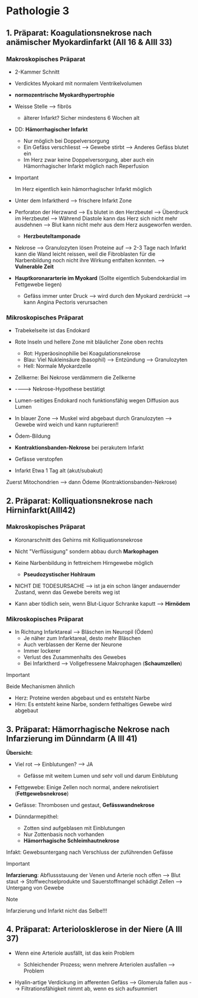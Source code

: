 # Pathologie 3

## 1. Präparat: Koagulationsnekrose nach anämischer Myokardinfarkt (AII 16 & AIII 33)



### Makroskopisches Präparat

- 2-Kammer Schnitt
- Verdicktes Myokard mit normalem Ventrikelvolumen
-  **normozentrische Myokardhypertrophie**



- Weisse Stelle --> fibrös 

  - älterer Infarkt? Sicher mindestens 6 Wochen alt

- DD: **Hämorrhagischer Infarkt**

  - Nur möglich bei Doppelversorgung
  - Ein Gefäss verschliesst --> Gewebe stirbt --> Anderes Gefäss blutet ein 
  - Im Herz zwar keine Doppelversorgung, aber auch ein Hämorrhagischer Infarkt möglich nach Reperfusion

- > [!IMPORTANT]
  >
  > Im Herz eigentlich kein hämorrhagischer Infarkt möglich



- Unter dem Infarktherd --> frischere Infarkt Zone



- Perforaton der Herzwand --> Es blutet in den Herzbeutel --> Überdruck im Herzbeutel --> Während Diastole kann das Herz sich nicht mehr ausdehnen --> Blut kann nicht mehr aus dem Herz ausgeworfen werden.
  - **Herzbeuteltamponade**



- Nekrose --> Granulozyten lösen Proteine auf --> 2-3 Tage nach Infarkt kann die Wand leicht reissen, weil die Fibroblasten für die Narbenbildung noch nicht ihre Wirkung entfalten konnten. --> **Vulnerable Zeit**

- **Hauptkoronararterie im Myokard** (Sollte eigentlich Subendokardial im Fettgewebe liegen)
  - Gefäss immer unter Druck --> wird durch den Myokard zerdrückt --> kann Angina Pectoris verursachen



### Mikroskopisches Präparat

- Trabekelseite ist das Endokard



- Rote Inseln und hellere Zone mit bläulicher Zone oben rechts
  - Rot: Hyperäosinophilie bei Koagulationsnekrose
  - Blau: Viel Nukleinsäure (basophil) --> Entzündung --> Granulozyten
  - Hell: Normale Myokardzelle
- Zellkerne: Bei Nekrose verdämmern die Zellkerne 
- ----> Nekrose-Hypothese bestätigt
- Lumen-seitiges Endokard noch funktionsfähig wegen Diffusion aus Lumen

- In blauer Zone --> Muskel wird abgebaut durch Granulozyten --> Gewebe wird weich und kann rupturieren!!
- Ödem-Bildung
- **Kontraktionsbanden-Nekrose** bei perakutem Infarkt

- Gefässe verstopfen
- Infarkt Etwa 1 Tag alt (akut/subakut) 



Zuerst Mitochondrien --> dann Ödeme (Kontraktionsbanden-Nekrose)

## 2. Präparat: Kolliquationsnekrose nach Hirninfarkt(AIII42)

### Makroskopisches Präparat

- Koronarschnitt des Gehirns mit Kolliquationsnekrose

- Nicht "Verflüssigung" sondern abbau durch **Markophagen**

- Keine Narbenbildung in fettreichem Hirngewebe möglich

  - **Pseudozystischer Hohlraum**

  

- NICHT DIE TODESURSACHE --> ist ja ein schon länger andauernder Zustand, wenn das Gewebe bereits weg ist
- Kann aber tödlich sein, wenn Blut-Liquor Schranke kaputt --> **Hirnödem**

### Mikroskopisches Präparat

- In Richtung Infarktareal --> Bläschen im Neuropil (Ödem)
  - Je näher zum Infarktareal, desto mehr Bläschen
  - Auch verblassen der Kerne der Neurone
  - Immer lockerer 
  - Verlust des Zusammenhalts des Gewebes
  - Bei Infarktherd --> Vollgefressene Makrophagen (**Schaumzellen**)



> [!IMPORTANT]
>
> Beide Mechanismen ähnlich 
>
> - Herz: Proteine werden abgebaut und es entsteht Narbe
> - Hirn: Es entsteht keine Narbe, sondern fetthaltiges Gewebe wird abgebaut



## 3. Präparat: Hämorrhagische Nekrose nach Infarzierung im Dünndarm (A III 41)

**Übersicht:**

- Viel rot --> Einblutungen? --> JA
  - Gefässe mit weitem Lumen und sehr voll  und darum Einblutung

- Fettgewebe: Einige Zellen noch normal, andere nekrotisiert (**Fettgewebsnekrose**)
- Gefässe: Thrombosen und gestaut, **Gefässwandnekrose**



- Dünndarmepithel:
  - Zotten sind aufgeblasen mit Einblutungen
  - Nur Zottenbasis noch vorhanden
  - **Hämorrhagische Schleimhautnekrose**

Infakt: Gewebsuntergang nach Verschluss der zuführenden Gefässe

> [!IMPORTANT]
>
> **Infarzierung**: Abflussstauung der Venen und Arterie noch offen --> Blut staut -> Stoffwechselprodukte und Sauerstoffmangel schädigt Zellen --> Untergang von Gewebe

> [!NOTE]
>
> Infarzierung und Infarkt nicht das Selbe!!!





## 4. Präparat: Arteriolosklerose in der Niere (A III 37)

- Wenn eine Arteriole ausfällt, ist das kein Problem
  - Schleichender Prozess; wenn mehrere Arteriolen ausfallen --> Problem

- Hyalin-artige Verdickung im afferenten Gefäss --> Glomerula fallen aus --> Filtrationsfähigkeit nimmt ab, wenn es sich aufsummiert